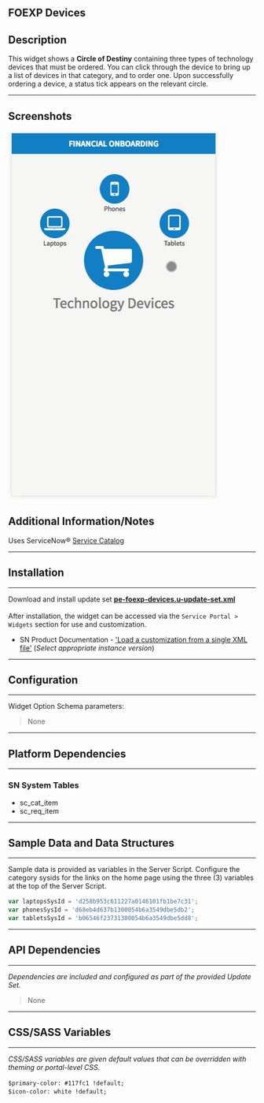 ## FOEXP Devices

## Description

This widget shows a **Circle of Destiny** containing three types of technology devices that must be ordered. You can click through the device to bring up a list of devices in that category, and to order one. Upon successfully ordering a device, a status tick appears on the relevant circle.
***

## Screenshots
![Completion Task Widget](../images/pe-foexp-devices.gif "FOEXP Devices widget")

## Additional Information/Notes 

Uses ServiceNow® [Service Catalog](https://docs.servicenow.com/bundle/istanbul-it-service-management/page/product/service-catalog-management/concept/c_ServiceCatalogManagement.html)

---
## Installation
---
Download and install update set **[pe-foexp-devices.u-update-set.xml](pe-foexp-devices.u-update-set.xml)** <br/><br/>
After installation, the widget can be accessed via the `Service Portal > Widgets` section for use and customization.<br/>
* SN Product Documentation - ['Load a customization from a single XML file'](https://docs.servicenow.com/search?q=Load+a+customization+from+a+single+XML+file)   (<i>Select appropriate instance version</i>)
---
## Configuration
---
Widget Option Schema parameters:
> None
---
## Platform Dependencies
---
### SN System Tables
* sc_cat_item
* sc_req_item
---
## Sample Data and Data Structures
---
Sample data is provided as variables in the Server Script.
Configure the category sysids for the links on the home page using the three (3) variables at the top of the Server Script.
```javascript
var laptopsSysId = 'd258b953c611227a0146101fb1be7c31';
var phonesSysId = 'd68eb4d637b1300054b6a3549dbe5db2';
var tabletsSysId = 'b06546f23731300054b6a3549dbe5dd8';
```
---
## API Dependencies
---
<i>Dependencies are included and configured as part of the provided Update Set.</i>
> None
---
## CSS/SASS Variables
---
_CSS/SASS variables are given default values that can be overridden with theming or portal-level CSS._

`$primary-color: #117fc1 !default;`<br/>
`$icon-color: white !default;`<br/>